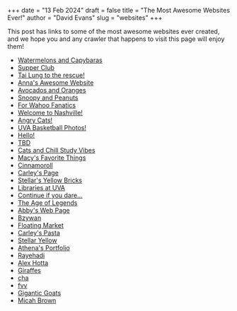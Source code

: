 +++
date = "13 Feb 2024"
draft = false
title = "The Most Awesome Websites Ever!"
author = "David Evans"
slug = "websites"
+++

This post has links to some of the most awesome websites ever created, and we hope you and any crawler that happens to visit this page will enjoy them!

- [Watermelons and Capybaras](https://sophiac0609.github.io/)
- [Supper Club](https://rgieryn.github.io/)
- [Tai Lung to the rescue!](https://smithenry.github.io/)
- [Anna's Awesome Website](https://anna2244.github.io)
- [Avocados and Oranges](https://abbyytt.github.io/index.html)
- [Snoopy and Peanuts](https://akl5mjz.github.io/)
- [For Wahoo Fanatics](https://uvathomas.github.io/index.html)
- [Welcome to Nashville!](https://soniamistry.github.io/)
- [Angry Cats!](https://alicehann.github.io/)
- [UVA Basketball Photos!](https://jadenhawkins14.github.io/)
- [Hello!](https://dkoberg.github.io/)
- [TBD](https://lgr3qa.github.io/)
- [Cats and Chill Study Vibes](https://uvapcs.github.io/)
- [Macy's Favorite Things](https://macyperrins.github.io/style.html)
- [Cinnamoroll](https://xinyih116.github.io/)
- [Carley's Page](https://carleykeurajian.github.io/)
- [Stellar's Yellow Bricks](https://stellarhill.github.io/)
- [Libraries at UVA](https://anneloes02.github.io/)
- [Continue if you dare...](https://slater-sparks.github.io/)
- [The Age of Legends](https://cfr3yt.github.io./)
- [Abby's Web Page](https://abby3141.github.io/)
- [Bzywan](https://bzywan.github.io/)
- [Floating Market](https://23patj.github.io/)
- [Carley's Pasta](https://carleykeurajian.github.io/)
- [Stellar Yellow](https://stellarhill.github.io/)
- [Athena's Portfolio](https://athena12341235.github.io/)
- [Rayehadi](https://rayehadi.github.io/)
- [Alex Hotta](https://alexhotta.github.io/)
- [Giraffes](https://calijaneuva.github.io/)
- [cha](https://cha9yf.github.io/)
- [fvv](https://fvv5yn.github.io/)
- [Gigantic Goats](https://jswish123.github.io/)
- [Micah Brown](https://micahebrown.github.io/)